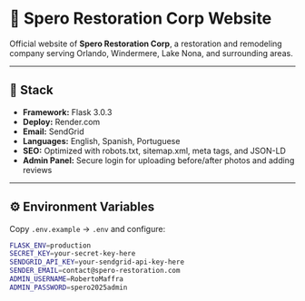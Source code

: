 # 🌊 Spero Restoration Corp Website

Official website of **Spero Restoration Corp**, a restoration and remodeling company serving Orlando, Windermere, Lake Nona, and surrounding areas.

---

## 🚀 Stack
- **Framework:** Flask 3.0.3  
- **Deploy:** Render.com  
- **Email:** SendGrid  
- **Languages:** English, Spanish, Portuguese  
- **SEO:** Optimized with robots.txt, sitemap.xml, meta tags, and JSON-LD  
- **Admin Panel:** Secure login for uploading before/after photos and adding reviews  

---

## ⚙️ Environment Variables
Copy `.env.example` → `.env` and configure:

```bash
FLASK_ENV=production
SECRET_KEY=your-secret-key-here
SENDGRID_API_KEY=your-sendgrid-api-key-here
SENDER_EMAIL=contact@spero-restoration.com
ADMIN_USERNAME=RobertoMaffra
ADMIN_PASSWORD=spero2025admin
